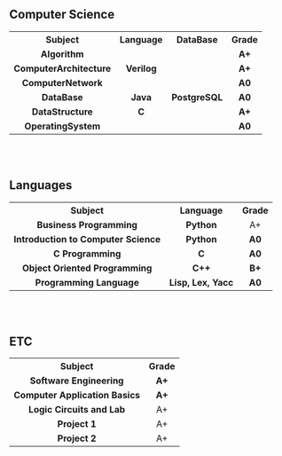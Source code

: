 <h2><strong>Computer Science</strong></h2>

<table>
  <tr>
    <th style="text-align: center;"><strong>Subject</strong></th>
    <th style="text-align: center;"><strong>Language</strong></th>
    <th style="text-align: center;"><strong>DataBase</strong></th>
    <th style="text-align: center;"><strong>Grade</strong></th>
  </tr>
  <tr>
    <td style="text-align: center;"><strong>Algorithm</strong></td>
    <td style="text-align: center;"><strong></strong></td>
    <td style="text-align: center;"><strong></strong></td>
    <td style="text-align: center;"><strong>A+</strong></td>
  </tr>
  <tr>
    <td style="text-align: center;"><strong>ComputerArchitecture</strong></td>
    <td style="text-align: center;"><strong>Verilog</strong></td>
    <td style="text-align: center;"><strong></strong></td>
    <td style="text-align: center;"><strong>A+</strong></td>
  </tr>
  <tr>
    <td style="text-align: center;"><strong>ComputerNetwork</strong></td>
    <td style="text-align: center;"><strong></strong></td>
    <td style="text-align: center;"><strong></strong></td>
    <td style="text-align: center;"><strong>A0</strong></td>
  </tr>
  <tr>
    <td style="text-align: center;"><strong>DataBase</strong></td>
    <td style="text-align: center;"><strong>Java</strong></td>
    <td style="text-align: center;"><strong>PostgreSQL</strong></td>
    <td style="text-align: center;"><strong>A0</strong></td>
  </tr>
  <tr>
    <td style="text-align: center;"><strong>DataStructure</strong></td>
    <td style="text-align: center;"><strong>C</strong></td>
    <td style="text-align: center;"><strong></strong></td>
    <td style="text-align: center;"><strong>A+</strong></td>
  </tr>
  <tr>
    <td style="text-align: center;"><strong>OperatingSystem</strong></td>
    <td style="text-align: center;"><strong></strong></td>
    <td style="text-align: center;"><strong></strong></td>
    <td style="text-align: center;"><strong>A0</strong></td>
  </tr>
</table>

<br/>
<br/>

<strong><h2>Languages</strong></h2>

<table>
  <tr>
    <th style="text-align: center;"><strong>Subject</strong></th>
    <th style="text-align: center;"><strong>Language</strong></th>
    <th style="text-align: center;"><strong>Grade</strong></th>
  </tr>
  <tr>
    <td style="text-align: center;"><strong>Business Programming</strong></td>
    <td style="text-align: center;"><strong>Python</strong></td>
    <td style="text-align: center;"><strong></strong>A+</td>
  </tr>
  <tr>
    <td style="text-align: center;"><strong>Introduction to Computer Science</strong></td>
    <td style="text-align: center;"><strong>Python</strong></td>
    <td style="text-align: center;"><strong>A0</strong></td>
  </tr>
  <tr>
    <td style="text-align: center;"><strong>C Programming</strong></td>
    <td style="text-align: center;"><strong>C</strong></td>
    <td style="text-align: center;"><strong>A0</strong></td>
  </tr>
  <tr>
    <td style="text-align: center;"><strong>Object Oriented Programming</strong></td>
    <td style="text-align: center;"><strong>C++</strong></td>
    <td style="text-align: center;"><strong>B+</strong></td>
  </tr>
  <tr>
    <td style="text-align: center;"><strong>Programming Language</strong></td>
    <td style="text-align: center;"><strong>Lisp, Lex, Yacc</strong></td>
    <td style="text-align: center;"><strong>A0</strong></td>
  </tr>
</table>

<br/>
<br/>

<strong><h2>ETC</strong></h2>

<table>
  <tr>
    <th style="text-align: center;"><strong>Subject</strong></th>
    <th style="text-align: center;"><strong>Grade</strong></th>
  </tr>
  <tr>
    <td style="text-align: center;"><strong>Software Engineering</strong></td>
    <td style="text-align: center;"><strong>A+</strong></td>
  </tr>
  <tr>
    <td style="text-align: center;"><strong>Computer Application Basics</strong></td>
    <td style="text-align: center;"><strong>A+</strong></td>
  </tr>
  <tr>
    <td style="text-align: center;"><strong>Logic Circuits and Lab</strong></td>
    <td style="text-align: center;"><strong></strong>A+</td>
  </tr>
  <tr>
    <td style="text-align: center;"><strong>Project 1</strong></td>
    <td style="text-align: center;"><strong></strong>A+</td>
  </tr>
  <tr>
  <td style="text-align: center;"><strong>Project 2</strong></td>
  <td style="text-align: center;"><strong></strong>A+</td>
</tr>
</table>
